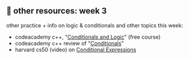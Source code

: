 ## 🤖 other resources: week 3

other practice + info on logic & conditionals and other topics this week:
- codeacademy c++, "[Conditionals and Logic](https://www.codecademy.com/courses/learn-c-plus-plus/lessons/cpp-conditionals-and-logic/exercises/introduction)" (free course)
- codeacademy c++ review of "[Conditionals](https://www.codecademy.com/courses/learn-c-plus-plus/lessons/cpp-conditionals-and-logic/exercises/review)"
- harvard cs50 (video) on [Conditional Expressions](https://video.cs50.io/1wsaV5nVC7g)
